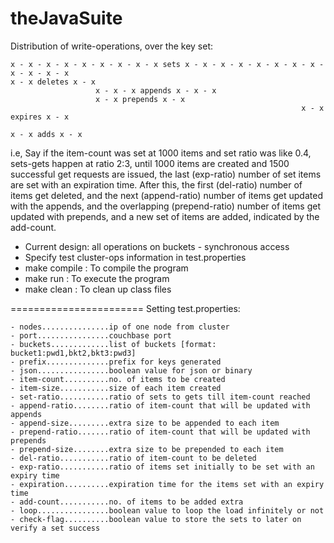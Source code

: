 theJavaSuite
============

Distribution of write-operations, over the key set:

    x - x - x - x - x - x - x - x - x sets x - x - x - x - x - x - x - x - x - x - x - x
    x - x deletes x - x
                       x - x - x appends x - x - x
                       x - x prepends x - x
                                                                     x - x expires x - x
                                                                                        x - x adds x - x


i.e, Say if the item-count was set at 1000 items and set ratio was like 0.4, sets-gets happen at ratio
2:3, until 1000 items are created and 1500 successful get requests are issued, the last (exp-ratio) number
of set items are set with an expiration time. After this, the first (del-ratio) number of items get deleted,
and the next (append-ratio) number of items get updated with the appends, and the overlapping (prepend-ratio)
number of items get updated with prepends, and a new set of items are added, indicated by the add-count.

- Current design: all operations on buckets - synchronous access
- Specify test cluster-ops information in test.properties
- make compile : To compile the program
- make run : To execute the program
- make clean : To clean up class files

=======================
Setting test.properties:

    - nodes...............ip of one node from cluster
    - port................couchbase port
    - buckets.............list of buckets [format: bucket1:pwd1,bkt2,bkt3:pwd3]
    - prefix..............prefix for keys generated
    - json................boolean value for json or binary
    - item-count..........no. of items to be created
    - item-size...........size of each item created
    - set-ratio...........ratio of sets to gets till item-count reached
    - append-ratio........ratio of item-count that will be updated with appends
    - append-size.........extra size to be appended to each item
    - prepend-ratio.......ratio of item-count that will be updated with prepends
    - prepend-size........extra size to be prepended to each item
    - del-ratio...........ratio of item-count to be deleted
    - exp-ratio...........ratio of items set initially to be set with an expiry time
    - expiration..........expiration time for the items set with an expiry time
    - add-count...........no. of items to be added extra
    - loop................boolean value to loop the load infinitely or not
    - check-flag..........boolean value to store the sets to later on verify a set success
